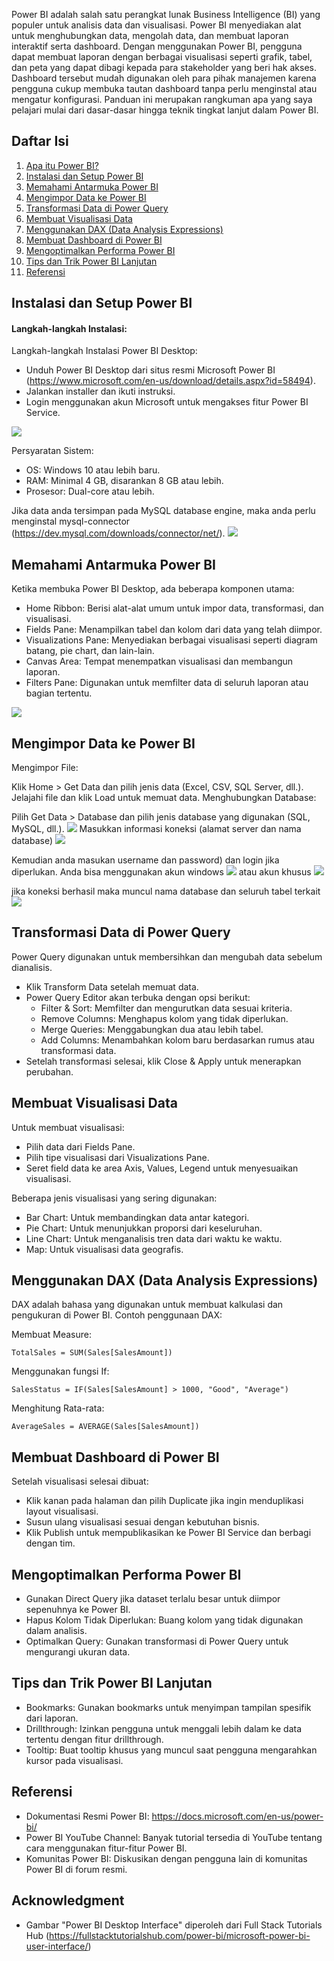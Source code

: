 Power BI adalah salah satu perangkat lunak Business Intelligence (BI) yang populer untuk analisis data dan visualisasi. Power BI menyediakan alat untuk menghubungkan data, mengolah data, dan membuat laporan interaktif serta dashboard. Dengan menggunakan Power BI, pengguna dapat membuat laporan dengan berbagai visualisasi seperti grafik, tabel, dan peta yang dapat dibagi kepada para stakeholder yang beri hak akses. Dashboard tersebut mudah digunakan oleh para pihak manajemen karena pengguna cukup membuka tautan dashboard tanpa perlu menginstal atau mengatur konfigurasi. Panduan ini merupakan rangkuman apa yang saya pelajari mulai dari dasar-dasar hingga teknik tingkat lanjut dalam Power BI.

## Daftar Isi
1. [Apa itu Power BI?](#apa-itu-power-bi)
2. [Instalasi dan Setup Power BI](#instalasi-dan-setup-power-bi)
3. [Memahami Antarmuka Power BI](#memahami-antarmuka-power-bi)
4. [Mengimpor Data ke Power BI](#mengimpor-data-ke-power-bi)
5. [Transformasi Data di Power Query](#transformasi-data-di-power-query)
6. [Membuat Visualisasi Data](#membuat-visualisasi-data)
7. [Menggunakan DAX (Data Analysis Expressions)](#menggunakan-dax-data-analysis-expressions)
8. [Membuat Dashboard di Power BI](#membuat-dashboard-di-power-bi)
9. [Mengoptimalkan Performa Power BI](#mengoptimalkan-performa-power-bi)
10. [Tips dan Trik Power BI Lanjutan](#tips-dan-trik-power-bi-lanjutan)
11. [Referensi](#referensi)


## Instalasi dan Setup Power BI


#### Langkah-langkah Instalasi:
Langkah-langkah Instalasi Power BI Desktop:
- Unduh Power BI Desktop dari situs resmi Microsoft Power BI (https://www.microsoft.com/en-us/download/details.aspx?id=58494).
- Jalankan installer dan ikuti instruksi.
- Login menggunakan akun Microsoft untuk mengakses fitur Power BI Service.

![](/img/powerbi-desktop.jpg)

Persyaratan Sistem:
- OS: Windows 10 atau lebih baru.
- RAM: Minimal 4 GB, disarankan 8 GB atau lebih.
- Prosesor: Dual-core atau lebih.

Jika data anda tersimpan pada MySQL database engine, maka anda perlu menginstal mysql-connector (https://dev.mysql.com/downloads/connector/net/). 
![](/img/mysql-connector.jpg)

## Memahami Antarmuka Power BI
Ketika membuka Power BI Desktop, ada beberapa komponen utama:

- Home Ribbon: Berisi alat-alat umum untuk impor data, transformasi, dan visualisasi.
- Fields Pane: Menampilkan tabel dan kolom dari data yang telah diimpor.
- Visualizations Pane: Menyediakan berbagai visualisasi seperti diagram batang, pie chart, dan lain-lain.
- Canvas Area: Tempat menempatkan visualisasi dan membangun laporan.
- Filters Pane: Digunakan untuk memfilter data di seluruh laporan atau bagian tertentu.

![](https://i0.wp.com/fullstacktutorialshub.com/wp-content/uploads/2023/05/Feature-image.jpg?fit=1161%2C659&ssl=1)

## Mengimpor Data ke Power BI
Mengimpor File:

Klik Home > Get Data dan pilih jenis data (Excel, CSV, SQL Server, dll.).
Jelajahi file dan klik Load untuk memuat data.
Menghubungkan Database:

Pilih Get Data > Database dan pilih jenis database yang digunakan (SQL, MySQL, dll.).
![](/img/data-import.jpg)
Masukkan informasi koneksi (alamat server dan nama database) 
![](/IMG/credential.jpg)

Kemudian anda masukan username dan password) dan login jika diperlukan. Anda bisa menggunakan akun windows 
![](/IMG/credential1.jpg)
atau akun khusus
![](/IMG/credential2.jpg)

jika koneksi berhasil maka muncul nama database dan seluruh tabel terkait
![](/IMG/success-connect.jpg)
## Transformasi Data di Power Query
Power Query digunakan untuk membersihkan dan mengubah data sebelum dianalisis.

- Klik Transform Data setelah memuat data.
- Power Query Editor akan terbuka dengan opsi berikut:
    - Filter & Sort: Memfilter dan mengurutkan data sesuai kriteria.
    - Remove Columns: Menghapus kolom yang tidak diperlukan.
    - Merge Queries: Menggabungkan dua atau lebih tabel.
    - Add Columns: Menambahkan kolom baru berdasarkan rumus atau transformasi data.
- Setelah transformasi selesai, klik Close & Apply untuk menerapkan perubahan.

## Membuat Visualisasi Data
Untuk membuat visualisasi:
- Pilih data dari Fields Pane.
- Pilih tipe visualisasi dari Visualizations Pane.
- Seret field data ke area Axis, Values, Legend untuk menyesuaikan visualisasi.

Beberapa jenis visualisasi yang sering digunakan:
- Bar Chart: Untuk membandingkan data antar kategori.
- Pie Chart: Untuk menunjukkan proporsi dari keseluruhan.
- Line Chart: Untuk menganalisis tren data dari waktu ke waktu.
- Map: Untuk visualisasi data geografis.

## Menggunakan DAX (Data Analysis Expressions)
DAX adalah bahasa yang digunakan untuk membuat kalkulasi dan pengukuran di Power BI. Contoh penggunaan DAX:

Membuat Measure:
```
TotalSales = SUM(Sales[SalesAmount])
```
Menggunakan fungsi If:
```
SalesStatus = IF(Sales[SalesAmount] > 1000, "Good", "Average")
```
Menghitung Rata-rata:
```
AverageSales = AVERAGE(Sales[SalesAmount])
```
## Membuat Dashboard di Power BI
Setelah visualisasi selesai dibuat:
- Klik kanan pada halaman dan pilih Duplicate jika ingin menduplikasi layout visualisasi.
- Susun ulang visualisasi sesuai dengan kebutuhan bisnis.
- Klik Publish untuk mempublikasikan ke Power BI Service dan berbagi dengan tim.

## Mengoptimalkan Performa Power BI
- Gunakan Direct Query jika dataset terlalu besar untuk diimpor sepenuhnya ke Power BI.
- Hapus Kolom Tidak Diperlukan: Buang kolom yang tidak digunakan dalam analisis.
- Optimalkan Query: Gunakan transformasi di Power Query untuk mengurangi ukuran data.

## Tips dan Trik Power BI Lanjutan
- Bookmarks: Gunakan bookmarks untuk menyimpan tampilan spesifik dari laporan.
- Drillthrough: Izinkan pengguna untuk menggali lebih dalam ke data tertentu dengan fitur drillthrough.
- Tooltip: Buat tooltip khusus yang muncul saat pengguna mengarahkan kursor pada visualisasi.

## Referensi
- Dokumentasi Resmi Power BI: https://docs.microsoft.com/en-us/power-bi/
- Power BI YouTube Channel: Banyak tutorial tersedia di YouTube tentang cara menggunakan fitur-fitur Power BI.
- Komunitas Power BI: Diskusikan dengan pengguna lain di komunitas Power BI di forum resmi.

## Acknowledgment
- Gambar "Power BI Desktop Interface" diperoleh dari Full Stack Tutorials Hub (https://fullstacktutorialshub.com/power-bi/microsoft-power-bi-user-interface/)
